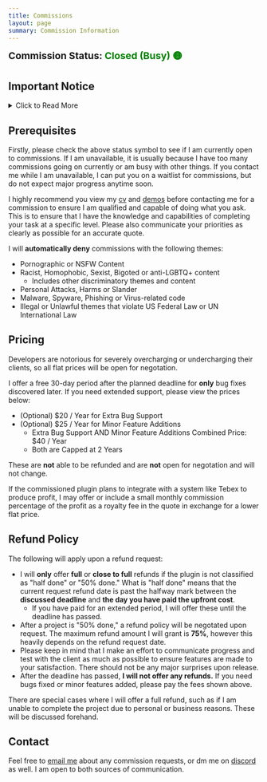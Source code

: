 ```yaml
---
title: Commissions
layout: page
summary: Commission Information
---
```


<span style="font-size: 1.375em; font-weight: bold;">Commission Status: <span style="color: green">Closed (Busy) 🟡</span></span>

## Important Notice

<details>
    <summary>Click to Read More</summary>

As a current student, I do not have the legal capabilities of creating or signing for any contract or contract-related work. Please commission me at your own risk.

The following policies written on this page are ones I have written myself and will oblige by through the commissioning process. Please read them throroughly and communicate your compliance as soon as possible.
</details>

## Prerequisites

Firstly, please check the above status symbol to see if I am currently open to commissions. If I am unavailable, it is usually because I have too many commissions going on currently or am busy with other things. If you contact me while I am unavailable, I can put you on a waitlist for commissions, but do not expect major progress anytime soon.

I highly recommend you view my [cv](/cv) and [demos](/demos) before contacting me for a commission to ensure I am qualified and capable of doing what you ask. This is to ensure that I have the knowledge and capabilities of completing your task at a specific level. Please also communicate your priorities as clearly as possible for an accurate quote.

I will **automatically deny** commissions with the following themes:

- Pornographic or NSFW Content
- Racist, Homophobic, Sexist, Bigoted or anti-LGBTQ+ content
  - Includes other discriminatory themes and content
- Personal Attacks, Harms or Slander
- Malware, Spyware, Phishing or Virus-related code
- Illegal or Unlawful themes that violate US Federal Law or UN International Law

## Pricing

Developers are notorious for severely overcharging or undercharging their clients, so all flat prices will be open for negotation.

I offer a free 30-day period after the planned deadline for **only** bug fixes discovered later. If you need extended support, please view the prices below:

- (Optional) $20 / Year for Extra Bug Support
- (Optional) $25 / Year for Minor Feature Additions
  - Extra Bug Support AND Minor Feature Additions Combined Price: $40 / Year
  - Both are Capped at 2 Years

These are **not** able to be refunded and are **not** open for negotation and will not change.

If the commissioned plugin plans to integrate with a system like Tebex to produce profit, I may offer or include a small monthly commission percentage of the profit as a royalty fee in the quote in exchange for a lower flat price.  

## Refund Policy

The following will apply upon a refund request:

- I will **only** offer **full** or **close to full** refunds if the plugin is not classified as "half done" or "50% done." What is "half done" means that the current request refund date is past the halfway mark between the **discussed deadline** and **the day you have paid the upfront cost**.
  - If you have paid for an extended period, I will offer these until the deadline has passed.
- After a project is "50% done," a refund policy will be negotated upon request. The maximum refund amount I will grant is **75%**, however this heavily depends on the refund request date.
- Please keep in mind that I make an effort to communicate progress and test with the client as much as possible to ensure features are made to your satisfaction. There should not be any major surprises upon release.
- After the deadline has passed, **I will not offer any refunds.** If you need bugs fixed or minor features added, please pay the fees shown above.

There are special cases where I will offer a full refund, such as if I am unable to complete the project due to personal or business reasons. These will be discussed forehand.

## Contact

Feel free to [email me](mailto:gamer@gamercoder.me) about any commission requests, or dm me on [discord](https://discord.com/users/572173428086538270) as well. I am open to both sources of communication.
